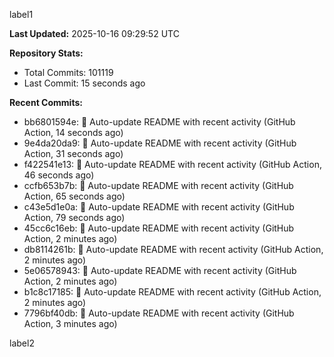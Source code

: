 
label1 
<!-- ACTIVITY_START -->
**Last Updated:** 2025-10-16 09:29:52 UTC

**Repository Stats:**
- Total Commits: 101119
- Last Commit: 15 seconds ago

**Recent Commits:**
- bb6801594e: 🤖 Auto-update README with recent activity (GitHub Action, 14 seconds ago)
- 9e4da20da9: 🤖 Auto-update README with recent activity (GitHub Action, 31 seconds ago)
- f422541e13: 🤖 Auto-update README with recent activity (GitHub Action, 46 seconds ago)
- ccfb653b7b: 🤖 Auto-update README with recent activity (GitHub Action, 65 seconds ago)
- c43e5d1e0a: 🤖 Auto-update README with recent activity (GitHub Action, 79 seconds ago)
- 45cc6c16eb: 🤖 Auto-update README with recent activity (GitHub Action, 2 minutes ago)
- db8114261b: 🤖 Auto-update README with recent activity (GitHub Action, 2 minutes ago)
- 5e06578943: 🤖 Auto-update README with recent activity (GitHub Action, 2 minutes ago)
- b1c8c17185: 🤖 Auto-update README with recent activity (GitHub Action, 2 minutes ago)
- 7796bf40db: 🤖 Auto-update README with recent activity (GitHub Action, 3 minutes ago)
<!-- ACTIVITY_END -->

label2
